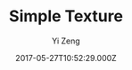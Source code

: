 ---
title: Simple Texture
github: https://github.com/yizeng/jekyll-theme-simple-texture
demo: https://yizeng.github.io/jekyll-theme-simple-texture/
author: Yi Zeng
ssg:
  - Jekyll
cms:
  - Markdown
date: 2017-05-27T10:52:29.000Z
description: A gem-based responsive simple texture styled Jekyll theme.
draft: true
publish_date: '2017-05-27T10:52:29Z'
update_date: '2021-04-04T10:51:19Z'
github_star: 183
github_fork: 223
---
